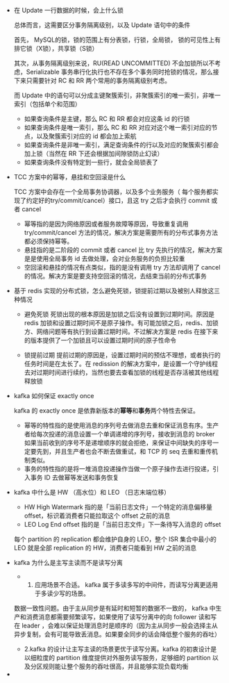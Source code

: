 
- 在 Update 一行数据的时候，会上什么锁

  总体而言，这需要区分事务隔离级别，以及 Update 语句中的条件
  
  首先， MySQL的锁，锁的范围上有分表锁，行锁，全局锁， 锁的可见性上有排它锁（X锁），共享锁（S锁）
  
  其次，从事务隔离级别来说，RU(READ UNCOMMITTED) 不会加锁所以不考虑，Serializable 事务串行化执行也不存在多个事务同时抢锁的情况，那么接下来只需要针对 RC 和 RR 两个常用的事务隔离级别考虑。
  
  而 Update 中的语句可以分成主键聚簇索引，非聚簇索引的唯一索引，非唯一索引（包括单个和范围）

  - 如果查询条件是主键，那么 RC 和 RR 都会对应这条 id 的行锁
  - 如果查询条件是唯一索引，那么 RC 和 RR 对应对这个唯一索引对应的节点，以及聚簇索引对应的 id 都会加上索航
  - 如果查询条件是非唯一索引，满足查询条件的行以及对应的聚簇索引都会加上锁（当然在 RR 下还会根据加间隙锁防止幻读）
  - 如果查询条件没有特定到一些行，就会全局锁表了

- TCC 方案中的幂等，悬挂和空回滚是什么

  TCC 方案中会存在一个全局事务协调器，以及多个业务服务（ 每个服务都实现了约定好的try/commit/cancel）接口，且这 try 之后才会执行 commit 或者 cancel

  - 幂等指的是因为网络原因或者服务故障等原因，导致重复调用 try/commit/cancel 方法的情况，解决方案是需要所有的分布式事务方法都必须保持幂等。
  - 悬挂指的是二阶段的 commit 或者 cancel 比 try 先执行的情况，解决方案是是使用全局事务 id 去做处理，会对业务服务的负担比较重
  - 空回滚和悬挂的情况有点类似，指的是没有调用 try 方法却调用了 cancel 的情况。解决方案是要支持空回滚的情况，去结束当前的分布式事务

- 基于 redis 实现的分布式锁，怎么避免死锁，锁提前过期以及被别人释放这三种情况

  - 避免死锁 死锁出现的根本原因是加锁之后没有设置到过期时间。原因是 redis 加锁和设置过期时间不是原子操作。有可能加锁之后，redis、加锁方、网络问题等有执行到设置过期时间。不过解决方案是 redis 在接下来的版本提供了一个加锁且可以设置过期时间的原子性命令

  - 锁提前过期 提前过期的原因是，设置过期时间的预估不理想，或者执行的任务时间是在太长了。在 redission 的解决方案中，是设置一个守护线程去对过期时间进行续约，当然也要去查看加锁的线程是否存活被其他线程释放锁

- kafka 如何保证 exactly once

  kafka 的 exactly once 是依靠新版本的**幂等**和**事务**两个特性去保证。
  - 幂等的特性指的是使用消息的序列号去做消息去重和保证消息有序。生产者给每次投递的消息设置一个单调递增的序列号，接收到消息的 broker 如果当前收到的序号不是递增顺序的就会拒绝，来保证中间缺失的序号一定要先到，并且生产者也会不断去做重试，和 TCP 的 seq 去重和重传机制类似。
  - 事务的特性指的是将一堆消息投递操作当做一个原子操作去进行投递，引入事务 ID 去做幂等发送和事务恢复

- kafka 中什么是 HW （高水位）和 LEO （日志末端位移）
  - HW High Watermark 指的是「当前日志文件」一个特定的消息偏移量 offset，标识着消费者只能拉取这个 offset 之前的消息
  - LEO Log End offset 指的是「当前日志文件」下一条待写入消息的 offset

  每个 partition 的 replication 都会维护自身的 LEO，整个 ISR 集合中最小的 LEO 就是全部 replication 的 HW，消费者只能看到 HW 之前的消息

- kafka 为什么是主写主读而不是读写分离

  - 1. 应用场景不合适。 kafka 属于多读多写的中间件，而读写分离更适用于多读少写的场景。

  数据一致性问题。由于主从同步是有延时和短暂的数据不一致的， kafka 中生产和消费消息都需要频繁读写，如果使用了读写分离中的向 follower 读和写在 leader ，会难以保证处理消息时是顺序的（因为主从同步一般会选择主从异步复制，会有可能导致丢消息。如果要全同步的话会降低整个服务的吞吐）

  - 2.kafka 的设计让主写主读的场景更优于读写分离。kafka 的初衷设计是以细粒度的 partition 维度提供对外服务读写服务，足够细的 partition 以及分区规则能让整个服务的吞吐很高，并且能够实现负载均衡

- 
